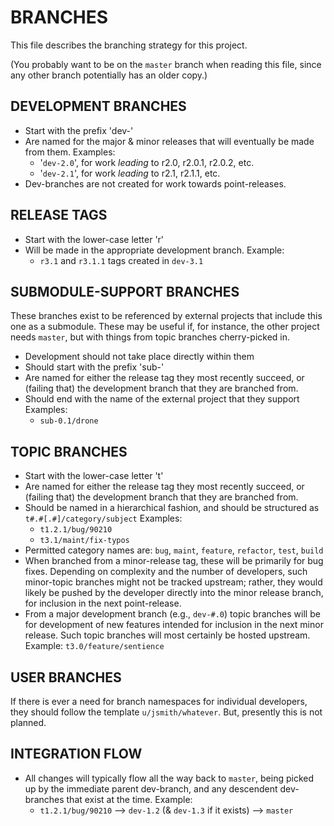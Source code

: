 
BRANCHES
========
This file describes the branching strategy for this project.

(You probably want to be on the `master` branch when reading this file,
since any other branch potentially has an older copy.)


DEVELOPMENT BRANCHES
--------------------
* Start with the prefix 'dev-'
* Are named for the major & minor releases that will eventually be made
  from them. Examples:
    * '`dev-2.0`', for work *leading* to r2.0, r2.0.1, r2.0.2, etc.
    * '`dev-2.1`', for work *leading* to r2.1, r2.1.1, etc.
* Dev-branches are not created for work towards point-releases.


RELEASE TAGS
------------
* Start with the lower-case letter 'r'
* Will be made in the appropriate development branch.  Example:
    * `r3.1` and `r3.1.1` tags created in `dev-3.1`


SUBMODULE-SUPPORT BRANCHES
--------------------------
These branches exist to be referenced by external projects that include
this one as a submodule.  These may be useful if, for instance, the
other project needs `master`, but with things from topic branches
cherry-picked in.
* Development should not take place directly within them
* Should start with the prefix 'sub-'
* Are named for either the release tag they most recently succeed, or
  (failing that) the development branch that they are branched from.
* Should end with the name of the external project that they support
  Examples:
    * `sub-0.1/drone`


TOPIC BRANCHES
--------------
* Start with the lower-case letter 't'
* Are named for either the release tag they most recently succeed, or
  (failing that) the development branch that they are branched from.
* Should be named in a hierarchical fashion, and should be
  structured as `t#.#[.#]/category/subject`
  Examples:
    * `t1.2.1/bug/90210`
    * `t3.1/maint/fix-typos`
* Permitted category names are:
    `bug`, `maint`, `feature`, `refactor`, `test`, `build`
* When branched from a minor-release tag, these will be primarily for
  bug fixes.  Depending on complexity and the number of developers, such
  minor-topic branches might not be tracked upstream; rather, they would
  likely be pushed by the developer directly into the minor release
  branch, for inclusion in the next point-release.
* From a major development branch (e.g., `dev-#.0`) topic branches
  will be for development of new features intended for inclusion in the
  next minor release.  Such topic branches will most certainly be hosted
  upstream.
  Example:  `t3.0/feature/sentience`


USER BRANCHES
-------------
If there is ever a need for branch namespaces for individual developers,
they should follow the template `u/jsmith/whatever`.  But, presently
this is not planned.


INTEGRATION FLOW
----------------
* All changes will typically flow all the way back to `master`, being
  picked up by the immediate parent dev-branch, and any descendent
  dev-branches that exist at the time.
  Example:
    * `t1.2.1/bug/90210` --> `dev-1.2` (& `dev-1.3` if it exists) --> `master`

